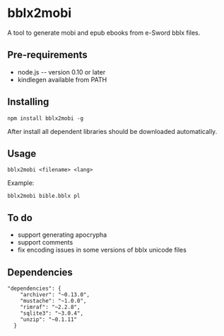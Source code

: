 # bblx2mobi

A tool to generate mobi and epub ebooks from e-Sword bblx files.

## Pre-requirements

* node.js -- version 0.10 or later
* kindlegen available from PATH

## Installing

```
npm install bblx2mobi -g
```

After install all dependent libraries should be downloaded automatically.

## Usage

```
bblx2mobi <filename> <lang>
```

Example:

```
bblx2mobi bible.bblx pl
```

## To do

* support generating apocrypha
* support comments
* fix encoding issues in some versions of bblx unicode files

## Dependencies

```
"dependencies": {
    "archiver": "~0.13.0",
    "mustache": "~1.0.0",
    "rimraf": "~2.2.8",
    "sqlite3": "~3.0.4",
    "unzip": "~0.1.11"
  }
```
